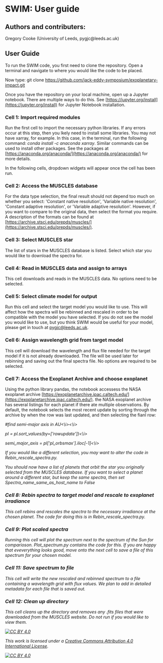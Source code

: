 # SWIM: User guide

## Authors and contributers:

<p>Gregory Cooke (University of Leeds, pygjc@leeds.ac.uk)</p>

## User Guide

To run the SWIM code, you first need to clone the repository. Open a terminal and navigate to where you would like the code to be placed. 

Now type: git clone https://github.com/jack-eddy-symposium/exoplanetary-impact.git

Once you have the repository on your local machine, open up a Jupyter notebook. There are multiple ways to do this. See [https://jupyter.org/install](https://jupyter.org/install) for Jupyter Notebook installation.

### Cell 1: Import required modules 
Run the first cell to import the necessary python libraries. If any errors occur at this step, then you lkely need to install some libraries. You may not have xarray, for example. In this case, in the terminal, run the following command: <i>conda install -c anaconda xarray</i>. Similar commands can be used to install other packages. See the packages at [https://anaconda.org/anaconda/](https://anaconda.org/anaconda/) for more details.

In the following cells, dropdown widgets will appear once the cell has been run.

### Cell 2: Access the MUSCLES database

For the data type selection, the final result should not depend too much on whether you select: \'Constant native resolution\', \'Variable native resolution\', \'Constant adaptive resolution\', or \'Variable adaptive resolution\'. However, if you want to compare to the original data, then select the format you require. A description of the formats can be found at [https://archive.stsci.edu/prepds/muscles/](https://archive.stsci.edu/prepds/muscles/).

### Cell 3: Select MUSCLES star

The list of stars in the MUSCLES database is listed. Select which star you would like to download the spectra for. 

### Cell 4: Read in MUSCLES data and assign to arrays 

This cell downloads and reads in the MUSCLES data. No options need to be selected.

### Cell 5: Select climate model for output

Run this cell and select the target model you would like to use. This will affect how the spectra will be rebinned and rescaled in order to be compatible with the model you have selected. If you do not see the model you would like to use, but you think SWIM would be useful for your model, please get in touch at pygjc@leeds.ac.uk.

### Cell 6: Assign wavelength grid from target model

This cell will download the wavelength and flux file needed for the target model if it is not already downloaded. The file will be used later for rebinning and saving out the final spectra file. No options are required to be selected.

### Cell 7: Access the Exoplanet Archive and choose exoplanet

Using the python library pandas, the notebook accessess the NASA exoplanet archive [https://exoplanetarchive.ipac.caltech.edu/](https://exoplanetarchive.ipac.caltech.edu/). the NASA exoplanet archive has several listings for each planet if there ate multiple observations. By default, the notebook selects the most recent update by sorting through the archive by when the row was last updated, and then selecting the fianl row:

<i>#find semi-major axis in AU<\i><\i>

<i>pl = pl.sort_values(by=['rowupdate'])<\i>

<i>semi_major_axis = pl['pl_orbsmax'].iloc[-1]<\i>

If you would like a different selection, you may want to alter the code in Rebin_rescale_spectra.py.

You should now have a list of planets that orbit the star you originally selected from the MUSCLES database. If you want to select a planet around a different star, but keep the same spectra, then set Spectra_name_same_as_host_name to <i>False</i>

### Cell 8: Rebin spectra to target model and rescale to exoplanet irradiance

This cell rebins and rescales the spectra to the necessary irradiance at the chosen planet. The code for doing this is in Rebin_rescale_spectra.py.


### Cell 9: Plot scaled spectra

Running this cell will plot the spectrum next to the spectrum of the Sun for comparioson. Plot_spectrum.py contains the code for this. If you are happy that eveverything looks good, move onto the next cell to save a file of this spectrum for your chosen model.

### Cell 11: Save spectrum to file

This cell will write the new rescaled and rebinned spectrum to a file containing a wavelength grid with flux values. We plan to add in detailed metadata for each file that is saved out.

### Cell 12: Clean up directory

This cell cleans up the directory and removes any .fits files that were downloaded from the MUSCLES website. Do not run if you would like to view them.



[![CC BY 4.0][cc-by-shield]][cc-by]

This work is licensed under a
[Creative Commons Attribution 4.0 International License][cc-by].

[![CC BY 4.0][cc-by-image]][cc-by]

[cc-by]: http://creativecommons.org/licenses/by/4.0/
[cc-by-image]: https://i.creativecommons.org/l/by/4.0/88x31.png
[cc-by-shield]: https://img.shields.io/badge/License-CC%20BY%204.0-lightgrey.svg


